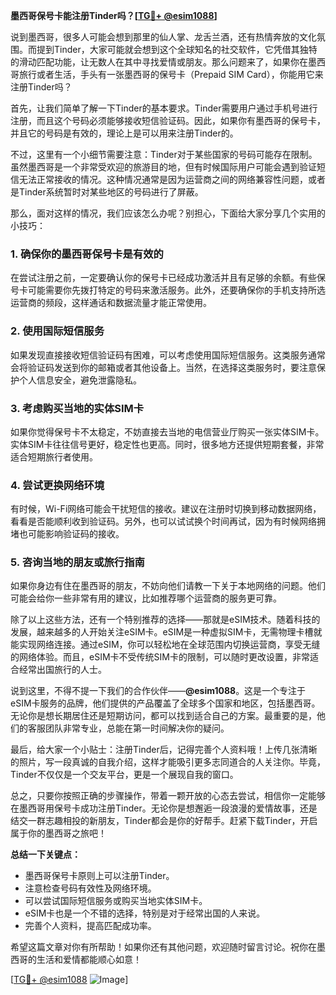 **墨西哥保号卡能注册Tinder吗？[[TG💪+ @esim1088](https://t.me/s/esim1088)]**

说到墨西哥，很多人可能会想到那里的仙人掌、龙舌兰酒，还有热情奔放的文化氛围。而提到Tinder，大家可能就会想到这个全球知名的社交软件，它凭借其独特的滑动匹配功能，让无数人在其中寻找爱情或朋友。那么问题来了，如果你在墨西哥旅行或者生活，手头有一张墨西哥的保号卡（Prepaid SIM Card），你能用它来注册Tinder吗？

首先，让我们简单了解一下Tinder的基本要求。Tinder需要用户通过手机号进行注册，而且这个号码必须能够接收短信验证码。因此，如果你有墨西哥的保号卡，并且它的号码是有效的，理论上是可以用来注册Tinder的。

不过，这里有一个小细节需要注意：Tinder对于某些国家的号码可能存在限制。虽然墨西哥是一个非常受欢迎的旅游目的地，但有时候国际用户可能会遇到验证短信无法正常接收的情况。这种情况通常是因为运营商之间的网络兼容性问题，或者是Tinder系统暂时对某些地区的号码进行了屏蔽。

那么，面对这样的情况，我们应该怎么办呢？别担心，下面给大家分享几个实用的小技巧：

### **1. 确保你的墨西哥保号卡是有效的**
在尝试注册之前，一定要确认你的保号卡已经成功激活并且有足够的余额。有些保号卡可能需要你先拨打特定的号码来激活服务。此外，还要确保你的手机支持所选运营商的频段，这样通话和数据流量才能正常使用。

### **2. 使用国际短信服务**
如果发现直接接收短信验证码有困难，可以考虑使用国际短信服务。这类服务通常会将验证码发送到你的邮箱或者其他设备上。当然，在选择这类服务时，要注意保护个人信息安全，避免泄露隐私。

### **3. 考虑购买当地的实体SIM卡**
如果你觉得保号卡不太稳定，不妨直接去当地的电信营业厅购买一张实体SIM卡。实体SIM卡往往信号更好，稳定性也更高。同时，很多地方还提供短期套餐，非常适合短期旅行者使用。

### **4. 尝试更换网络环境**
有时候，Wi-Fi网络可能会干扰短信的接收。建议在注册时切换到移动数据网络，看看是否能顺利收到验证码。另外，也可以试试换个时间再试，因为有时候网络拥堵也可能影响验证码的接收。

### **5. 咨询当地的朋友或旅行指南**
如果你身边有住在墨西哥的朋友，不妨向他们请教一下关于本地网络的问题。他们可能会给你一些非常有用的建议，比如推荐哪个运营商的服务更可靠。

除了以上这些方法，还有一个特别推荐的选择——那就是eSIM技术。随着科技的发展，越来越多的人开始关注eSIM卡。eSIM是一种虚拟SIM卡，无需物理卡槽就能实现网络连接。通过eSIM，你可以轻松地在全球范围内切换运营商，享受无缝的网络体验。而且，eSIM卡不受传统SIM卡的限制，可以随时更改设置，非常适合经常出国旅行的人士。

说到这里，不得不提一下我们的合作伙伴——**@esim1088**。这是一个专注于eSIM卡服务的品牌，他们提供的产品覆盖了全球多个国家和地区，包括墨西哥。无论你是想长期居住还是短期访问，都可以找到适合自己的方案。最重要的是，他们的客服团队非常专业，总能在第一时间解决你的疑问。

最后，给大家一个小贴士：注册Tinder后，记得完善个人资料哦！上传几张清晰的照片，写一段真诚的自我介绍，这样才能吸引更多志同道合的人关注你。毕竟，Tinder不仅仅是一个交友平台，更是一个展现自我的窗口。

总之，只要你按照正确的步骤操作，带着一颗开放的心态去尝试，相信你一定能够在墨西哥用保号卡成功注册Tinder。无论你是想邂逅一段浪漫的爱情故事，还是结交一群志趣相投的新朋友，Tinder都会是你的好帮手。赶紧下载Tinder，开启属于你的墨西哥之旅吧！

**总结一下关键点：**
- 墨西哥保号卡原则上可以注册Tinder。
- 注意检查号码有效性及网络环境。
- 可以尝试国际短信服务或购买当地实体SIM卡。
- eSIM卡也是一个不错的选择，特别是对于经常出国的人来说。
- 完善个人资料，提高匹配成功率。

希望这篇文章对你有所帮助！如果你还有其他问题，欢迎随时留言讨论。祝你在墨西哥的生活和爱情都能顺心如意！

[[TG💪+ @esim1088](https://t.me/s/esim1088) ![Image](https://i.postimg.cc/4NQfJmqS/Snipaste-2025-05-13-00-14-12.png)]